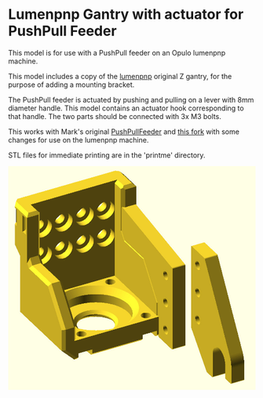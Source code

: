 # Lumenpnp Gantry with actuator for PushPull Feeder

This model is for use with a PushPull feeder on an Opulo lumenpnp machine.

This model includes a copy of the [lumenpnp](https://github.com/opulo-inc/lumenpnp)
original Z gantry, for the purpose of adding a mounting bracket.

The PushPull feeder is actuated by pushing and pulling on a lever with 8mm diameter
handle. This model contains an actuator hook corresponding to that handle. The two parts
should be connected with 3x M3 bolts.

This works with Mark's original [PushPullFeeder](https://github.com/markmaker/PushPullFeeder)
and [this fork](https://github.com/tobydickenson/PushPullFeeder) with some changes for
use on the lumenpnp machine.

STL files for immediate printing are in the 'printme' directory.

![Z Gantry with hook acutator](img/gantry.jpg)
